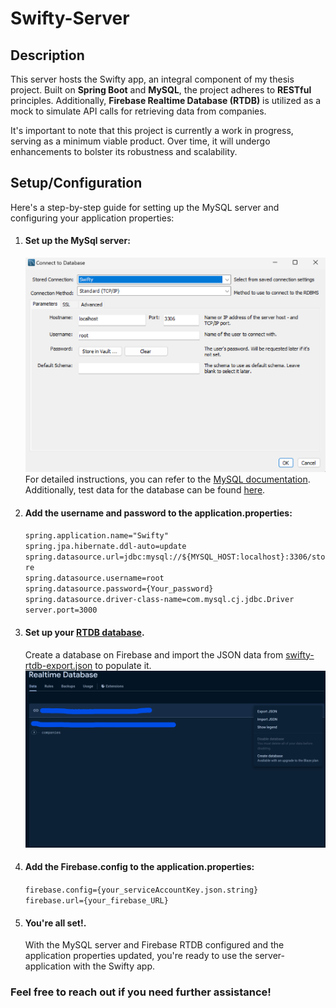 # Swifty-Server

## Description

This server hosts the Swifty app, an integral component of my thesis project. Built on **Spring Boot** and **MySQL**, the
project adheres to **RESTful** principles. Additionally, **Firebase Realtime Database (RTDB)** is utilized as a mock to
simulate
API calls for retrieving data from companies.

It's important to note that this project is currently a work in progress, serving as a minimum viable product. Over
time, it will undergo enhancements to bolster its robustness and scalability.

## Setup/Configuration

Here's a step-by-step guide for setting up the MySQL server and configuring your application properties:

1. #### Set up the MySql server:  
   ![mysql-setup.png](docs/mysql-setup.png)  
   For detailed instructions, you can refer to
   the [MySQL documentation](https://dev.mysql.com/doc/mysql-getting-started/en/).  
   Additionally, test data for the database can be found  [here](https://github.com/PaulLinden/Swifty-Server/blob/main/test-data/db-test-data/store.sql).


2. #### Add the username and password to the application.properties:  
   ``spring.application.name="Swifty"``  
   ``spring.jpa.hibernate.ddl-auto=update``  
   ``spring.datasource.url=jdbc:mysql://${MYSQL_HOST:localhost}:3306/store``   
   ``spring.datasource.username=root``    
   ``spring.datasource.password={Your_password}``   
   ``spring.datasource.driver-class-name=com.mysql.cj.jdbc.Driver``    
   ``server.port=3000``


3. #### Set up your [RTDB database](https://firebase.google.com/).   
   Create a database on Firebase and import the JSON data
   from [swifty-rtdb-export.json](https://github.com/PaulLinden/Swifty-Server/blob/main/test-data/db-test-data/company_db.json) to populate it.
   ![import_json.png](docs/import_json.png)


4. #### Add the Firebase.config to the application.properties:
   ``firebase.config={your_serviceAccountKey.json.string}``  
   ``firebase.url={your_firebase_URL}``


5. #### You're all set!.
   With the MySQL server and Firebase RTDB configured and the application properties updated, you're ready to use the
   server-application with the Swifty app.

### Feel free to reach out if you need further assistance!
